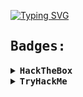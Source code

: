 [![Typing SVG](https://readme-typing-svg.herokuapp.com?font=Fira+Code&pause=1000&random=false&width=462&lines=Hi%2C+Welcome+to+My+github+%E2%98%BA%EF%B8%8F;19y%2Fo%2C+Security+Researcher%2C+CPTS%2C+CRTP)](https://git.io/typing-svg)



## <samp> Badges: </samp>

<details>
  <summary><b><samp>HackTheBox </samp></b></summary>

  <a href="https://app.hackthebox.eu/profile/496941">
<img src="http://www.hackthebox.eu/badge/image/496941" alt="Hack The Box">
  </a>
  <br></br>
  </details>
  
  <details>
  <summary><samp><b>TryHackMe</b></samp></summary>

  <a href="https://tryhackme.com/p/secfortress">
<script src="https://tryhackme.com/badge/1847092"></script>
  </a>
  <br></br>
  </details>

